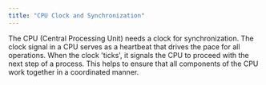 ```yaml
---
title: "CPU Clock and Synchronization"
---
```


The CPU (Central Processing Unit) needs a clock for synchronization. The clock signal in a CPU serves as a heartbeat that drives the pace for all operations. When the clock 'ticks', it signals the CPU to proceed with the next step of a process. This helps to ensure that all components of the CPU work together in a coordinated manner.